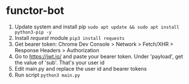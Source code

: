 # functor-bot

1. Update system and install pip
  ```sudo apt update && sudo apt install python3-pip -y```
3. Install *request* module
   ```pip3 install requests```
4. Get bearer token: Chrome Dev Console > Network > Fetch/XHR > Response Headers > Authorization
5. Go to https://jwt.io/ and paste your bearer token. Under 'payload', get the value of 'sub'. That's your user id
6. Edit main.py and replace the user id and bearer tokens
7. Run script
   ```python3 main.py```
